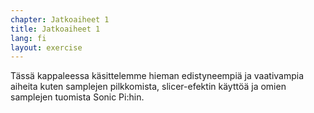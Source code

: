 ```yaml
---
chapter: Jatkoaiheet 1
title: Jatkoaiheet 1
lang: fi
layout: exercise
---
```


Tässä kappaleessa käsittelemme hieman edistyneempiä ja vaativampia aiheita kuten samplejen pilkkomista, slicer-efektin käyttöä ja omien samplejen tuomista Sonic Pi:hin.

